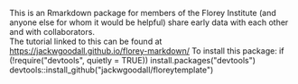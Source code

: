 This is an Rmarkdown package for members of the Florey Institute (and anyone else for whom it would be helpful) share early data with each other and with collaborators.  
The tutorial linked to this can be found at https://jackwgoodall.github.io/florey-markdown/
To install this package: 
if (!require("devtools", quietly = TRUE))
    install.packages("devtools")
devtools::install_github("jackwgoodall/floreytemplate")
